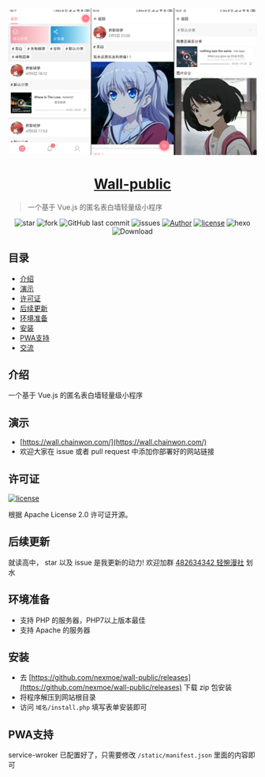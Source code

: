 ![屏幕截图](screenshots.png)

<h1 align="center"><a href="https://nexmoe.com/wall-public.html" target="_blank">Wall-public</a></h1>

>一个基于 Vue.js 的匿名表白墙轻量级小程序

<p align="center">
<img alt="star" src="https://img.shields.io/github/stars/nexmoe/wall-public.svg"/>
<img alt="fork" src="https://img.shields.io/github/forks/nexmoe/wall-public.svg"/>
<img alt="GitHub last commit" src="https://img.shields.io/github/last-commit/nexmoe/wall-public.svg?label=commits">
<img alt="issues" src="https://img.shields.io/github/issues/nexmoe/wall-public.svg"/>
<a href="https://nexmoe.com"><img alt="Author" src="https://img.shields.io/badge/author-%E6%8A%98%E5%BD%B1%E8%BD%BB%E6%A2%A6-red.svg"/></a>
<a href="https://github.com/nexmoe/wall-public/blob/master/LICENSE"><img alt="license" src="https://img.shields.io/github/license/nexmoe/wall-public.svg"/></a>
<img alt="hexo" src="https://img.shields.io/badge/Vue.js-blue.svg"/>
<img alt="Download" src="https://img.shields.io/badge/download-2.09MB-brightgreen.svg"/>
</p>

## 目录

- [介绍](#%E4%BB%8B%E7%BB%8D)
- [演示](#%E6%BC%94%E7%A4%BA)
- [许可证](#%E8%AE%B8%E5%8F%AF%E8%AF%81)
- [后续更新](#%E5%90%8E%E7%BB%AD%E6%9B%B4%E6%96%B0)
- [环境准备](#%E7%8E%AF%E5%A2%83%E5%87%86%E5%A4%87)
- [安装](#%E5%AE%89%E8%A3%85)
- [PWA支持](#PWA%E6%94%AF%E6%8C%81)
- [交流](#%E4%BA%A4%E6%B5%81)

## 介绍
一个基于 Vue.js 的匿名表白墙轻量级小程序

## 演示
- [https://wall.chainwon.com/](https://wall.chainwon.com/)
- 欢迎大家在 issue 或者 pull request 中添加你部署好的网站链接

## 许可证

<a href="https://github.com/nexmoe/wall-public/blob/master/LICENSE"><img alt="license" src="https://img.shields.io/github/license/nexmoe/wall-public.svg"/></a>

根据 Apache License 2.0 许可证开源。

## 后续更新
就读高中，
star 以及 issue 是我更新的动力!
欢迎加群 [482634342 轻惋漫社](https://jq.qq.com/?_wv=1027&k=5CfKHun) 划水

## 环境准备
- 支持 PHP 的服务器，PHP7以上版本最佳
- 支持 Apache 的服务器

## 安装
- 去 [https://github.com/nexmoe/wall-public/releases](https://github.com/nexmoe/wall-public/releases) 下载 zip 包安装
- 将程序解压到网站根目录
- 访问 `域名/install.php` 填写表单安装即可

## PWA支持
service-wroker 已配置好了，只需要修改 `/static/manifest.json` 里面的内容即可
